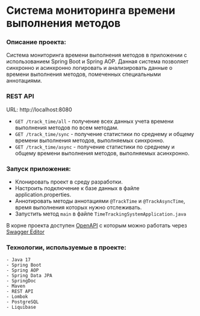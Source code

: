 # Система мониторинга времени выполнения методов

### Описание проекта:
Система мониторинга времени выполнения методов в приложении с использованием Spring Boot и Spring AOP.
Данная система позволяет синхронно и асинхронно логировать и анализировать данные о времени выполнения методов, помеченных специальными аннотациями.

### REST API
URL: http://localhost:8080

- ```GET /track_time/all``` - получение всех данных учета времени выполнения методов по всем методам.
- ```GET /track_time/sync``` - получение статистики по среднему и общему времени выполнения методов, выполняемых синхронно.
- ```GET /track_time/async``` - получение статистики по среднему и общему времени выполнения методов, выполняемых асинхронно.

### Запуск приложения:
- Клонировать проект в среду разработки.
- Настроить подключение к базе данных в файле application.properties.
- Аннотировать методы аннотациями ```@TrackTime``` и ```@TrackAsyncTime```, время выполнения которых нужно отслеживать.
- Запустить метод ```main``` в файле ```TimeTrackingSystemApplication.java```

В корне проекта доступен [OpenAPI](./api-docs.yaml) с которым можно работать через [Swagger Editor](https://editor.swagger.io/) 
### Технологии, используемые в проекте:
```
- Java 17
- Spring Boot
- Spring AOP
- Spring Data JPA
- SpringDoc
- Maven
- REST API
- Lombok
- PostgreSQL
- Liquibase
```